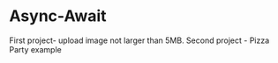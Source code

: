# Async-Await
First project- upload image not larger than 5MB. Second project - Pizza Party example
